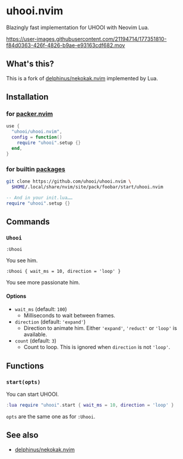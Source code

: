 # uhooi.nvim

Blazingly fast implementation for UHOOI with Neovim Lua.

https://user-images.githubusercontent.com/21194714/177351810-f84d0363-426f-4826-b9ae-e93163cdf682.mov

## What's this?

This is a fork of [delphinus/nekokak.nvim][] implemented by Lua.

[delphinus/nekokak.nvim]: https://github.com/delphinus/nekokak.nvim

## Installation

### for [packer.nvim][]

```lua
use {
  "uhooi/uhooi.nvim",
  config = function()
    require "uhooi".setup {}
  end,
}
```

[packer.nvim]: https://github.com/wbthomason/packer.nvim

### for builtin [packages][]

```sh
git clone https://github.com/uhooi/uhooi.nvim \
  $HOME/.local/share/nvim/site/pack/foobar/start/uhooi.nvim
```

```lua
-- And in your init.lua……
require "uhooi".setup {}
```

[packages]: https://neovim.io/doc/user/repeat.html#packages

## Commands

### `Uhooi`

```vim
:Uhooi
```

You see him.

```vim
:Uhooi { wait_ms = 10, direction = 'loop' }
```

You see more passionate him.

#### Options

* `wait_ms` (default: `100`)
  - Milliseconds to wait between frames.
* `direction` (default: `'expand'`)
  - Direction to animate him. Either `'expand'`, `'reduct'` or `'loop'` is available.
* `count` (default: `3`)
  - Count to loop. This is ignored when `direction` is not `'loop'`.

## Functions

### `start(opts)`

You can start UHOOI.

```lua
:lua require "uhooi".start { wait_ms = 10, direction = 'loop' }
```

`opts` are the same one as for `:Uhooi`.

## See also

* [delphinus/nekokak.nvim][]
